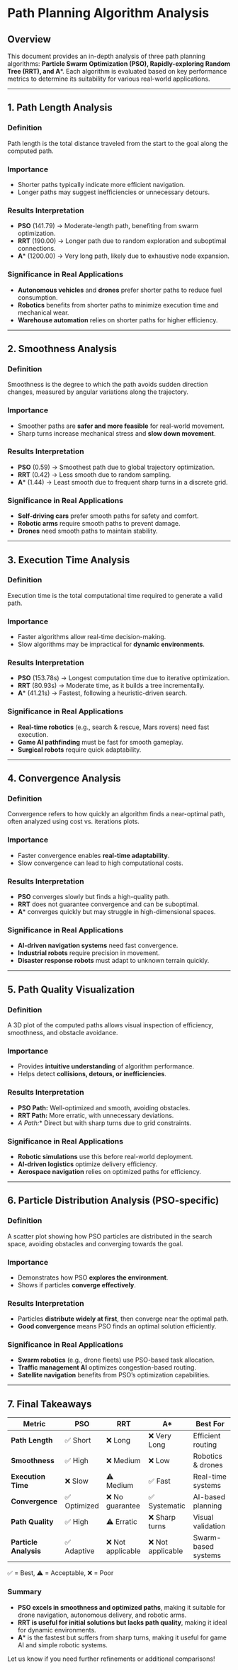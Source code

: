 # Path Planning Algorithm Analysis

## Overview
This document provides an in-depth analysis of three path planning algorithms: **Particle Swarm Optimization (PSO), Rapidly-exploring Random Tree (RRT), and A***. Each algorithm is evaluated based on key performance metrics to determine its suitability for various real-world applications.

---

## 1. Path Length Analysis

### Definition
Path length is the total distance traveled from the start to the goal along the computed path.

### Importance
- Shorter paths typically indicate more efficient navigation.
- Longer paths may suggest inefficiencies or unnecessary detours.

### Results Interpretation
- **PSO** (141.79) → Moderate-length path, benefiting from swarm optimization.
- **RRT** (190.00) → Longer path due to random exploration and suboptimal connections.
- **A*** (1200.00) → Very long path, likely due to exhaustive node expansion.

### Significance in Real Applications
- **Autonomous vehicles** and **drones** prefer shorter paths to reduce fuel consumption.
- **Robotics** benefits from shorter paths to minimize execution time and mechanical wear.
- **Warehouse automation** relies on shorter paths for higher efficiency.

---

## 2. Smoothness Analysis

### Definition
Smoothness is the degree to which the path avoids sudden direction changes, measured by angular variations along the trajectory.

### Importance
- Smoother paths are **safer and more feasible** for real-world movement.
- Sharp turns increase mechanical stress and **slow down movement**.

### Results Interpretation
- **PSO** (0.59) → Smoothest path due to global trajectory optimization.
- **RRT** (0.42) → Less smooth due to random sampling.
- **A*** (1.44) → Least smooth due to frequent sharp turns in a discrete grid.

### Significance in Real Applications
- **Self-driving cars** prefer smooth paths for safety and comfort.
- **Robotic arms** require smooth paths to prevent damage.
- **Drones** need smooth paths to maintain stability.

---

## 3. Execution Time Analysis

### Definition
Execution time is the total computational time required to generate a valid path.

### Importance
- Faster algorithms allow real-time decision-making.
- Slow algorithms may be impractical for **dynamic environments**.

### Results Interpretation
- **PSO** (153.78s) → Longest computation time due to iterative optimization.
- **RRT** (80.93s) → Moderate time, as it builds a tree incrementally.
- **A*** (41.21s) → Fastest, following a heuristic-driven search.

### Significance in Real Applications
- **Real-time robotics** (e.g., search & rescue, Mars rovers) need fast execution.
- **Game AI pathfinding** must be fast for smooth gameplay.
- **Surgical robots** require quick adaptability.

---

## 4. Convergence Analysis

### Definition
Convergence refers to how quickly an algorithm finds a near-optimal path, often analyzed using cost vs. iterations plots.

### Importance
- Faster convergence enables **real-time adaptability**.
- Slow convergence can lead to high computational costs.

### Results Interpretation
- **PSO** converges slowly but finds a high-quality path.
- **RRT** does not guarantee convergence and can be suboptimal.
- **A*** converges quickly but may struggle in high-dimensional spaces.

### Significance in Real Applications
- **AI-driven navigation systems** need fast convergence.
- **Industrial robots** require precision in movement.
- **Disaster response robots** must adapt to unknown terrain quickly.

---

## 5. Path Quality Visualization

### Definition
A 3D plot of the computed paths allows visual inspection of efficiency, smoothness, and obstacle avoidance.

### Importance
- Provides **intuitive understanding** of algorithm performance.
- Helps detect **collisions, detours, or inefficiencies**.

### Results Interpretation
- **PSO Path:** Well-optimized and smooth, avoiding obstacles.
- **RRT Path:** More erratic, with unnecessary deviations.
- **A* Path:** Direct but with sharp turns due to grid constraints.

### Significance in Real Applications
- **Robotic simulations** use this before real-world deployment.
- **AI-driven logistics** optimize delivery efficiency.
- **Aerospace navigation** relies on optimized paths for efficiency.

---

## 6. Particle Distribution Analysis (PSO-specific)

### Definition
A scatter plot showing how PSO particles are distributed in the search space, avoiding obstacles and converging towards the goal.

### Importance
- Demonstrates how PSO **explores the environment**.
- Shows if particles **converge effectively**.

### Results Interpretation
- Particles **distribute widely at first**, then converge near the optimal path.
- **Good convergence** means PSO finds an optimal solution efficiently.

### Significance in Real Applications
- **Swarm robotics** (e.g., drone fleets) use PSO-based task allocation.
- **Traffic management AI** optimizes congestion-based routing.
- **Satellite navigation** benefits from PSO’s optimization capabilities.

---

## 7. Final Takeaways

| **Metric**      | **PSO** | **RRT** | **A*** | **Best For** |
|---------------|---------|--------|------|------------|
| **Path Length** | ✅ Short  | ❌ Long  | ❌ Very Long  | Efficient routing |
| **Smoothness** | ✅ High  | ❌ Medium  | ❌ Low | Robotics & drones |
| **Execution Time** | ❌ Slow  | ⚠️ Medium  | ✅ Fast | Real-time systems |
| **Convergence** | ✅ Optimized | ❌ No guarantee | ✅ Systematic | AI-based planning |
| **Path Quality** | ✅ High | ⚠️ Erratic | ❌ Sharp turns | Visual validation |
| **Particle Analysis** | ✅ Adaptive | ❌ Not applicable | ❌ Not applicable | Swarm-based systems |

✅ = Best, ⚠️ = Acceptable, ❌ = Poor  

### Summary
- **PSO excels in smoothness and optimized paths**, making it suitable for drone navigation, autonomous delivery, and robotic arms.
- **RRT is useful for initial solutions but lacks path quality**, making it ideal for dynamic environments.
- **A*** is the fastest but suffers from sharp turns, making it useful for game AI and simple robotic systems.

Let us know if you need further refinements or additional comparisons!

